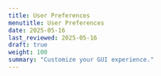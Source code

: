 ```yaml
---
title: User Preferences
menutitle: User Preferences
date: 2025-05-16
last_reviewed: 2025-05-16
draft: true
weight: 100
summary: "Customize your GUI experience."
---
```


<!-- Move content from section article and expand upon it to include information
about user_options().

## Create links and context menus for external resources

- you can either add the links in the config file (for all users) or specifically for each user (https://docs.velociraptor.app/vql_reference/misc/user_options/)
- demonstrate how to add more links via config or VQL.
- specific examples needed. -->

